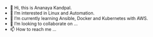- 👋 Hi, this is Ananaya Kandpal.
- 👀 I’m interested in Linux and Automation.
- 🌱 I’m currently learning Ansible, Docker and Kubernetes with AWS.
- 💞️ I’m looking to collaborate on ...
- 📫 How to reach me ...

<!---
kandpalan/kandpalan is a ✨ special ✨ repository because its `README.md` (this file) appears on your GitHub profile.
You can click the Preview link to take a look at your changes.
--->
